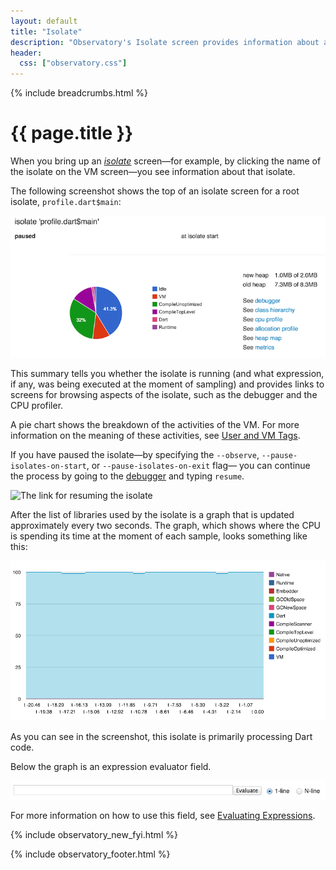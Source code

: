 ```yaml
---
layout: default
title: "Isolate"
description: "Observatory's Isolate screen provides information about an isolate running in your Dart application."
header:
  css: ["observatory.css"]
---
```


{% include breadcrumbs.html %}

# {{ page.title }}

When you bring up an [_isolate_](glossary.html#isolates)
screen&mdash;for example, by clicking the name
of the isolate on the VM screen&mdash;you see
information about that isolate. 

The following screenshot shows the top of an isolate screen for a
root isolate, `profile.dart$main`:

<img src="images/VM-IsolateList.png" alt="List of isolates on the VM screen">


This summary tells you whether the isolate is running (and what expression,
if any, was being executed at the moment of sampling)  and provides 
links to screens for browsing aspects of the isolate,
such as the debugger and the CPU profiler.

A pie chart shows the breakdown of the activities of the
VM. For more information on the meaning of these activities,
see [User and VM Tags](tags.html).

If you have paused the isolate&mdash;by specifying the `--observe`,
`--pause-isolates-on-start`, or `--pause-isolates-on-exit` flag&mdash;
you can continue the process by going to the
[debugger](debugger.html) and typing `resume`.

<img src="images/ResumeIsolateButton.png" alt="The link for resuming the isolate">

After the list of libraries used by the isolate is a graph that
is updated approximately every two seconds. The graph, which shows
where the CPU is spending its time at the moment of each sample,
looks something like this:

<img src="images/IsolateStats.png" alt="A sample root isolate screen showing the stats">

As you can see in the screenshot, this isolate is primarily processing
Dart code.

Below the graph is an expression evaluator field.

<img src="images/IsolateEval.png" alt="The Evaluate text field for an isolate">

For more information on how to use this field,
see [Evaluating Expressions](evaluate.html).

{% include observatory_new_fyi.html %}

{% include observatory_footer.html %}
